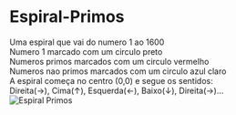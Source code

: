 # Espiral-Primos
Uma espiral que vai do numero 1 ao 1600  
Numero 1 marcado com um circulo preto  
Numeros primos marcados com um circulo vermelho  
Numeros nao primos marcados com um circulo azul claro  
A espiral começa no centro (0,0) e segue os sentidos:  
Direita(&rarr;), Cima(&uarr;), Esquerda(&larr;), Baixo(&darr;), Direita(&rarr;)...  
![Espiral Primos](https://github.com/muriloxxd/Espiral-Primos/blob/master/primo.png?raw=true)
